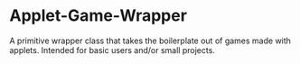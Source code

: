 Applet-Game-Wrapper
===================

A primitive wrapper class that takes the boilerplate out of games made with applets. Intended for basic users and/or small projects.
